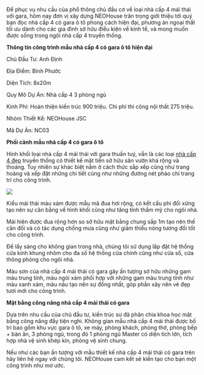 Để phục vụ nhu cầu của phổ thông chủ đầu cơ về loại nhà cấp 4 mái thái với gara, hôm nay đơn vị xây dựng NEOHouse trân trọng giới thiệu tới quý bạn đọc nhà cấp 4 có gara ô tô phong cách hiện đại, phương án ngoại thất tối ưu dành cho các gia đình sở hữu điều kiện về kinh tế, và mong muốn được sống trong ngôi nhà cấp 4 truyền thống.

<b>Thông tin công trình mẫu nhà cấp 4 có gara ô tô hiện đại</b>

<p>Chủ Đầu Tư: Anh Định</p>
<p>Địa Điểm: Bình Phước</p>
<p>Diện Tích: 8x20m</p>
<p>Quy Mô Dự Án: Nhà cấp 4 3 phòng ngủ</p>
<p>Kinh Phí: Hoàn thiện kiến trúc 900 triệu. Chi phí thi công nội thất 275 triệu.</p>
<p>Nhóm Thiết Kế: NEOHouse JSC</p>
<p>Mã Dự Án: NC03</p>

<b>Phối cảnh mẫu nhà cấp 4 có gara ô tô</b>

Hình khối loại nhà cấp 4 mái thái với gara thuần tuý, vẫn là các loại <a href="https://neohouse.vn/thiet-ke-nha-cap-4/">nhà cấp 4 đẹp</a> truyền thống có thiết kế mặt tiền sở hữu sân vườn khá rộng và thoáng. Tuy nhiên sự khác biệt nằm ở cách thức sắp xếp cũng như trang hoàng và xếp đặt những chi tiết cũng như những đường nét phào chỉ trang trí cho công trình.

<img src="https://cdn.amebaowndme.com/madrid-prd/madrid-web/images/sites/1767871/7c46b7f087b63d9c8c1dd009f567a3e8_6775c2f4ca19ffee3a87ff6ac4c8f3f6.jpg?width=800" class="placeholder placeholder--loaded  " style="">

Kiểu mái thái màu xám được mẫu mã đua hơi rộng, có kết cấu phi đối xứng tạo nên sự cân bằng về hình khối cũng như tăng tính thẩm mỹ cho ngôi nhà.

Mái hiên được đua rộng hơn so sở hữu mặt bằng chung sắp 1m tạo nên thế cân đối và có tác dụng chống mưa cũng như giảm thiểu nóng tương đối tốt cho công trình.


Để lấy sáng cho không gian trong nhà, chúng tôi sử dụng lắp đặt hệ thống cửa kính khung nhôm cho đa số hệ thống cửa chính cũng như cửa sổ, cửa thông phòng cho ngôi nhà.

Màu sơn của nhà cấp 4 mái thái có gara gây ấn tượng sở hữu những gam màu trung tính, màu ngói xám phối hợp với những gam màu trung tính như màu xanh xám, màu nâu tạo nên sự đồng nhất, góp phần xây nên vẻ đẹp tươi mới cho công trình.

<b>Mặt bằng công năng nhà cấp 4 mái thái có gara</b>

Dựa trên nhu cầu của chủ đầu tư, kiến trúc sư đã phân chia khoa học mặt bằng công năng đầy tiện nghi. Không gian mẫu nhà cấp 4 mái thái được bố trí bao gồm khu vực gara ô tô, xe máy, phòng khách, phòng thờ, phòng bếp + bàn ăn, 3 phòng ngủ, trong đó 1 phòng ngủ Master có diện tích lớn, tích hợp nhà vệ sinh khép kín, phòng vệ sinh chung.

Nếu như các bạn ấn tượng với mẫu thiết kế nhà cấp 4 mái thái có gara trên hãy liên hệ ngay với chúng tôi. NEOHouse cam kết sẽ kiến tạo cho bạn một công trình như mơ ước.
